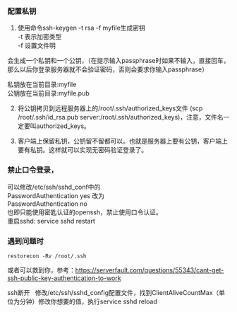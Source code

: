 ### 配置私钥
1. 使用命令ssh-keygen -t rsa -f myfile生成密钥   
-t 表示加密类型   
-f 设置文件明   
   
会生成一个私钥和一个公钥，（在提示输入passphrase时如果不输入，直接回车，那么以后你登录服务器就不会验证密码，否则会要求你输入passphrase）   
   
私钥放在当前目录:myfile   
公钥放在当前目录:myfile.pub   
   
2. 将公钥拷贝到远程服务器上的/root/.ssh/authorized_keys文件
(scp /root/.ssh/id_rsa.pub server:/root/.ssh/authorized_keys)，注意，文件名一定要叫authorized_keys。

3. 客户端上保留私钥，公钥留不留都可以。也就是服务器上要有公钥，客户端上要有私钥。这样就可以实现无密码验证登录了。

### 禁止口令登录，
可以修改/etc/ssh/sshd_conf中的  
PasswordAuthentication yes 改为  
PasswordAuthentication no  
也即只能使用密匙认证的openssh，禁止使用口令认证。  
重启sshd: service sshd restart

### 遇到问题时
```shell
restorecon -Rv /root/.ssh
```
或者可以救到你，参考：https://serverfault.com/questions/55343/cant-get-ssh-public-key-authentication-to-work
   
ssh断开      
修改/etc/ssh/sshd_config配置文件，找到ClientAliveCountMax（单位为分钟）修改你想要的值，执行service sshd reload 
